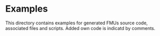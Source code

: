 # Examples

This directory contains examples for generated FMUs source code, associated files and scripts. 
Added own code is indicatd by comments.

 

